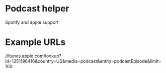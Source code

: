 # Podcast helper

Spotify and apple support

# Example URLs

//itunes.apple.com/lookup?id=1251196416&country=US&media=podcast&entity=podcastEpisode&limit=100
